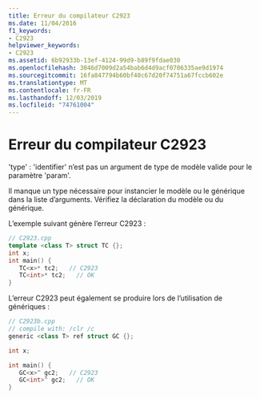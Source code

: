 ```yaml
---
title: Erreur du compilateur C2923
ms.date: 11/04/2016
f1_keywords:
- C2923
helpviewer_keywords:
- C2923
ms.assetid: 6b92933b-13ef-4124-99d9-b89f9fdae030
ms.openlocfilehash: 3046d7009d2a54bab6d4d9acf0706335ae9d1974
ms.sourcegitcommit: 16fa847794b60bf40c67d20f74751a67fccb602e
ms.translationtype: MT
ms.contentlocale: fr-FR
ms.lasthandoff: 12/03/2019
ms.locfileid: "74761004"
---
```

# <a name="compiler-error-c2923"></a>Erreur du compilateur C2923

'type' : 'identifier' n’est pas un argument de type de modèle valide pour le paramètre 'param'.

Il manque un type nécessaire pour instancier le modèle ou le générique dans la liste d’arguments. Vérifiez la déclaration du modèle ou du générique.

L’exemple suivant génère l’erreur C2923 :

```cpp
// C2923.cpp
template <class T> struct TC {};
int x;
int main() {
   TC<x>* tc2;   // C2923
   TC<int>* tc2;   // OK
}
```

L’erreur C2923 peut également se produire lors de l’utilisation de génériques :

```cpp
// C2923b.cpp
// compile with: /clr /c
generic <class T> ref struct GC {};

int x;

int main() {
   GC<x>^ gc2;   // C2923
   GC<int>^ gc2;   // OK
}
```
